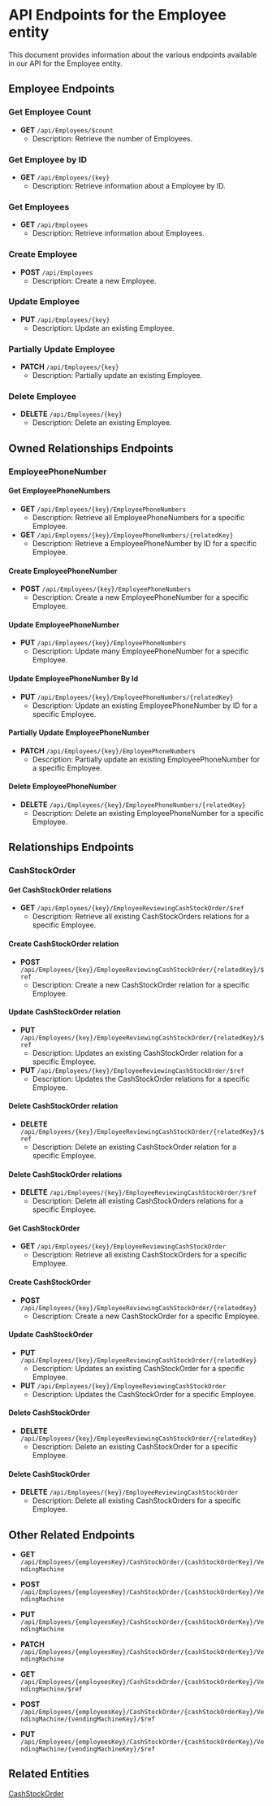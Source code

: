 # API Endpoints for the Employee entity

This document provides information about the various endpoints available in our API for the Employee entity.

## Employee Endpoints

### Get Employee Count
- **GET** `/api/Employees/$count`
  - Description: Retrieve the number of Employees.

### Get Employee by ID
- **GET** `/api/Employees/{key}`
  - Description: Retrieve information about a Employee by ID.
  
### Get Employees
- **GET** `/api/Employees`
  - Description: Retrieve information about Employees.

### Create Employee
- **POST** `/api/Employees`
  - Description: Create a new Employee.

### Update Employee
- **PUT** `/api/Employees/{key}`
  - Description: Update an existing Employee.

### Partially Update Employee
- **PATCH** `/api/Employees/{key}`
  - Description: Partially update an existing Employee.
 
### Delete Employee
- **DELETE** `/api/Employees/{key}`
  - Description: Delete an existing Employee.

## Owned Relationships Endpoints

### EmployeePhoneNumber

#### Get EmployeePhoneNumbers
- **GET** `/api/Employees/{key}/EmployeePhoneNumbers`
  - Description: Retrieve all EmployeePhoneNumbers for a specific Employee.
- **GET** `/api/Employees/{key}/EmployeePhoneNumbers/{relatedKey}`
  - Description: Retrieve a EmployeePhoneNumber by ID for a specific Employee.

#### Create EmployeePhoneNumber
- **POST** `/api/Employees/{key}/EmployeePhoneNumbers`
  - Description: Create a new EmployeePhoneNumber for a specific Employee.

#### Update EmployeePhoneNumber
- **PUT** `/api/Employees/{key}/EmployeePhoneNumbers`
  - Description: Update many EmployeePhoneNumber for a specific Employee.
#### Update EmployeePhoneNumber By Id
- **PUT** `/api/Employees/{key}/EmployeePhoneNumbers/{relatedKey}`
  - Description: Update an existing EmployeePhoneNumber by ID for a specific Employee.
  
#### Partially Update EmployeePhoneNumber
- **PATCH** `/api/Employees/{key}/EmployeePhoneNumbers`
  - Description: Partially update an existing EmployeePhoneNumber for a specific Employee.

#### Delete EmployeePhoneNumber
- **DELETE** `/api/Employees/{key}/EmployeePhoneNumbers/{relatedKey}`
  - Description: Delete an existing EmployeePhoneNumber for a specific Employee.

## Relationships Endpoints

### CashStockOrder

#### Get CashStockOrder relations
- **GET** `/api/Employees/{key}/EmployeeReviewingCashStockOrder/$ref`
  - Description: Retrieve all existing CashStockOrders relations for a specific Employee.
  
#### Create CashStockOrder relation
- **POST** `/api/Employees/{key}/EmployeeReviewingCashStockOrder/{relatedKey}/$ref`
  - Description: Create a new CashStockOrder relation for a specific Employee.
  
#### Update CashStockOrder relation
- **PUT** `/api/Employees/{key}/EmployeeReviewingCashStockOrder/{relatedKey}/$ref`
  - Description: Updates an existing CashStockOrder relation for a specific Employee.
- **PUT** `/api/Employees/{key}/EmployeeReviewingCashStockOrder/$ref`
  - Description: Updates the CashStockOrder relations for a specific Employee.

#### Delete CashStockOrder relation
- **DELETE** `/api/Employees/{key}/EmployeeReviewingCashStockOrder/{relatedKey}/$ref`
  - Description: Delete an existing CashStockOrder relation for a specific Employee.

#### Delete CashStockOrder relations
- **DELETE** `/api/Employees/{key}/EmployeeReviewingCashStockOrder/$ref`
  - Description: Delete all existing CashStockOrders relations for a specific Employee.

#### Get CashStockOrder
- **GET** `/api/Employees/{key}/EmployeeReviewingCashStockOrder`
  - Description: Retrieve all existing CashStockOrders for a specific Employee.
  
#### Create CashStockOrder
- **POST** `/api/Employees/{key}/EmployeeReviewingCashStockOrder/{relatedKey}`
  - Description: Create a new CashStockOrder for a specific Employee.
  
#### Update CashStockOrder
- **PUT** `/api/Employees/{key}/EmployeeReviewingCashStockOrder/{relatedKey}`
  - Description: Updates an existing CashStockOrder for a specific Employee.
- **PUT** `/api/Employees/{key}/EmployeeReviewingCashStockOrder`
  - Description: Updates the CashStockOrder for a specific Employee.

#### Delete CashStockOrder
- **DELETE** `/api/Employees/{key}/EmployeeReviewingCashStockOrder/{relatedKey}`
  - Description: Delete an existing CashStockOrder for a specific Employee.

#### Delete CashStockOrder
- **DELETE** `/api/Employees/{key}/EmployeeReviewingCashStockOrder`
  - Description: Delete all existing CashStockOrders for a specific Employee.

## Other Related Endpoints

- **GET** `/api/Employees/{employeesKey}/CashStockOrder/{cashStockOrderKey}/VendingMachine`

- **POST** `/api/Employees/{employeesKey}/CashStockOrder/{cashStockOrderKey}/VendingMachine`

- **PUT** `/api/Employees/{employeesKey}/CashStockOrder/{cashStockOrderKey}/VendingMachine`

- **PATCH** `/api/Employees/{employeesKey}/CashStockOrder/{cashStockOrderKey}/VendingMachine`

- **GET** `/api/Employees/{employeesKey}/CashStockOrder/{cashStockOrderKey}/VendingMachine/$ref`

- **POST** `/api/Employees/{employeesKey}/CashStockOrder/{cashStockOrderKey}/VendingMachine/{vendingMachineKey}/$ref`

- **PUT** `/api/Employees/{employeesKey}/CashStockOrder/{cashStockOrderKey}/VendingMachine/{vendingMachineKey}/$ref`

## Related Entities

[CashStockOrder](CashStockOrderEndpoints.md)